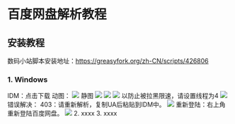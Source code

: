 # 百度网盘解析教程

## 安装教程
数码小站脚本安装地址：https://greasyfork.org/zh-CN/scripts/426806
### 1. Windows
IDM：<a herf="https://gitee.com/LoveGlaze/BaiDuPan/attach_files/860267/download/Internet%20Download%20Manager%206.39.5.exe" >点击下载</a>
动图：
<img src="https://gitee.com/LoveGlaze/images/raw/master/ShuMa-IDM.gif" />
静图
<img src="https://gitee.com/LoveGlaze/BaiDuPan/raw/master/IDM1.png" />
<img src="https://gitee.com/LoveGlaze/BaiDuPan/raw/master/IDM2.png" />
<img src="https://gitee.com/LoveGlaze/BaiDuPan/raw/master/IDM3.png" />
以防止被拉黑限速，请设置线程为4
<img src="https://gitee.com/LoveGlaze/BaiDuPan/raw/master/IDM4.png" />
错误解决：
403：请重新解析，复制UA后粘贴到IDM中。
<img src="https://gitee.com/LoveGlaze/BaiDuPan/raw/master/403.png" />
重新登陆：右上角重新登陆百度网盘。
<img src="https://gitee.com/LoveGlaze/BaiDuPan/raw/master/重新登陆错误.png" />
2.  xxxx
3.  xxxx


